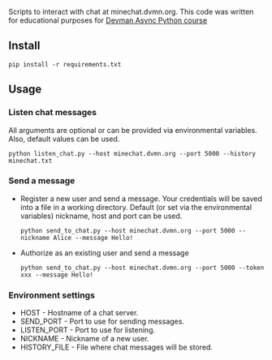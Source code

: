 Scripts to interact with chat at minechat.dvmn.org.
This code was written for educational purposes for [Devman Async Python course](https://dvmn.org/modules/async-python)
## Install
```shell
pip install -r requirements.txt
```
## Usage
### Listen chat messages
All arguments are optional or can be provided via environmental variables. Also, default values can be used. 
```shell
python listen_chat.py --host minechat.dvmn.org --port 5000 --history minechat.txt
```
### Send a message
 * Register a new user and send a message. Your credentials will be saved into a file in a working directory. Default (or set via the environmental variables) nickname, host and port can be used.
    ```shell
    python send_to_chat.py --host minechat.dvmn.org --port 5000 --nickname Alice --message Hello!
    ```
* Authorize as an existing user and send a message

    ```shell
    python send_to_chat.py --host minechat.dvmn.org --port 5000 --token xxx --message Hello!
    ```
### Environment settings
* HOST - Hostname of a chat server.
* SEND_PORT - Port to use for sending messages.
* LISTEN_PORT - Port to use for listening.
* NICKNAME - Nickname of a new user.
* HISTORY_FILE - File where chat messages will be stored.

